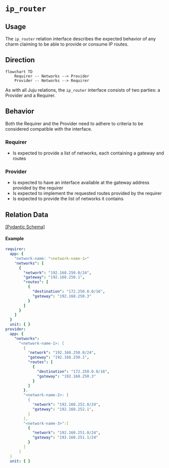 # `ip_router`

## Usage

The `ip_router` relation interface describes the expected behavior of any charm claiming to be able 
to provide or consume IP routes.

## Direction

```mermaid
flowchart TD
    Requirer -- Networks --> Provider
    Provider -- Networks --> Requirer
```

As with all Juju relations, the `ip_router` interface consists of two parties: a Provider and a Requirer.

## Behavior

Both the Requirer and the Provider need to adhere to criteria to be considered compatible with the interface.

### Requirer

- Is expected to provide a list of networks, each containing a gateway and routes

### Provider

- Is expected to have an interface available at the gateway address provided by the requirer
- Is expected to implement the requested routes provided by the requirer
- Is expected to provide the list of networks it contains

## Relation Data

[\[Pydantic Schema\]](./schema.py)

#### Example

```yaml
requirer:
  app: {
    "network-name: "<network-name-1>"
    "networks": [
      {
        "network": "192.168.250.0/24",
        "gateway": "192.168.250.1",
        "routes": [
          {
            "destination": "172.250.0.0/16",
            "gateway": "192.168.250.3"
          }
        ]
      }
    ]
  }
  unit: { }
provider:
  app: {
    "networks":
      "<network-name-1>: [
        {
          "network": "192.168.250.0/24",
          "gateway": "192.168.250.1",
          "routes": [
            {
              "destination": "172.250.0.0/16",
              "gateway": "192.168.250.3"
            }
          ]
        },
        "<network-name-2>: [
          {
            "network": "192.168.252.0/24",
            "gateway": "192.168.252.1",
          }
        ],
        "<network-name-3>":[
          {
            "network": "192.168.251.0/24",
            "gateway": "192.168.251.1/24"
          }
        ]
      ]
  }
  unit: { }
```
